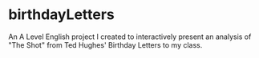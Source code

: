 # birthdayLetters
An A Level English project I created to interactively present an analysis of "The Shot" from Ted Hughes' Birthday Letters to my class.
